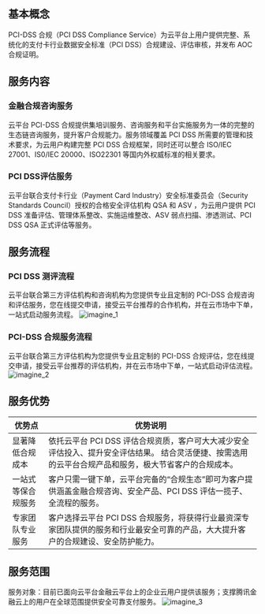 ## 基本概念
PCI-DSS 合规（PCI DSS Compliance Service）为云平台上用户提供完整、系统化的支付卡行业数据安全标准（PCI DSS）合规建设、评估审核，并发布 AOC 合规证明。

## 服务内容
### 金融合规咨询服务
云平台 PCI-DSS 合规提供集培训服务、咨询服务和平台实施服务为一体的完整的生态链咨询服务，提升客户合规能力。服务领域覆盖 PCI DSS 所需要的管理和技术要求，为云用户构建完整 PCI DSS 合规框架，同时还可以整合 ISO/IEC 27001、IS0/IEC 20000、ISO22301 等国内外权威标准的相关要求。

### PCI DSS评估服务
云平台联合支付卡行业（Payment Card Industry）安全标准委员会（Security Standards Council）授权的合格安全评估机构 QSA 和 ASV ，为云用户提供 PCI DSS 准备评估、管理体系整改、实施运维整改、ASV 弱点扫描、渗透测试、PCI DSS QSA 正式评估等服务。

## 服务流程
### PCI DSS 测评流程
云平台联合第三方评估机构和咨询机构为您提供专业且定制的 PCI-DSS 合规咨询和评估服务，您在线提交申请，接受云平台推荐的合作机构，并在云市场中下单，一站式启动服务流程。
![imagine_1](http://imgcache.tce.fsphere.cn/image/mc.qcloudimg.com/static/img/96d5866727fda799cca47963d2dee6e8/image.png)
### PCI-DSS 合规服务流程
云平台联合第三方评估机构为您提供专业且定制的 PCI-DSS 合规评估，您在线提交申请，接受云平台推荐的评估机构，并在云市场中下单，一站式启动评估流程。
![imagine_2](http://imgcache.tce.fsphere.cn/image/mc.qcloudimg.com/static/img/043b8761d683aa5532568c5e03bdbf89/image.png)

## 服务优势

| 优势点 | 优势说明 |
|---------|---------|
| 显著降低合规成本 | 依托云平台 PCI DSS 评估合规资质，客户可大大减少安全评估投入、提升安全评估结果。 结合灵活便捷、按需选用的云平台合规产品和服务，极大节省客户的合规成本。 | 
| 一站式等保合规服务 | 客户只需一键下单，云平台完备的“合规生态”即可为客户提供涵盖金融合规咨询、安全产品、PCI DSS 评估一揽子、全流程的服务。 | 
| 专家团队专业服务 | 客户选择云平台 PCI DSS 合规服务，将获得行业最资深专家团队提供的服务和行业最安全可靠的产品，大大提升客户的合规建设、安全防护能力。 | 


## 服务范围
服务对象：目前已面向云平台金融云平台上的企业云用户提供该服务；支撑腾讯金融云上的用户在全球范围提供安全可靠支付服务。
![imagine_3](http://imgcache.tce.fsphere.cn/image/mc.qcloudimg.com/static/img/ebe8fcb9b830570638706a5fa2dc17de/image.png)
